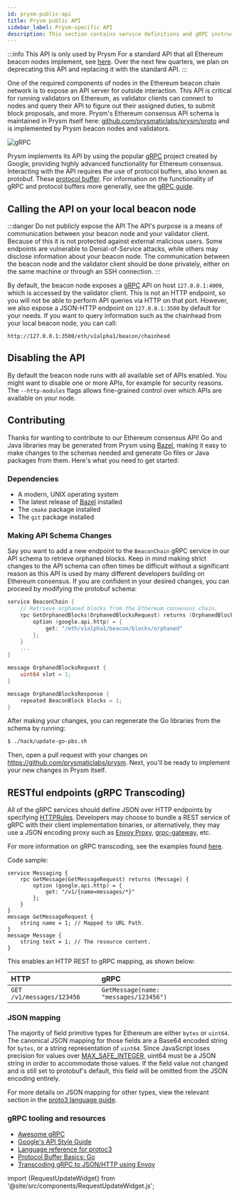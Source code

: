 ```yaml
---
id: prysm-public-api
title: Prysm public API
sidebar_label: Prysm-specific API 
description: This section contains service definitions and gRPC instructions to interact with the Prysm public API.
---
```


:::info This API is only used by Prysm
For a standard API that all Ethereum beacon nodes implement, see [here](/docs/how-prysm-works/ethereum-public-api). Over the next few quarters, we plan on deprecating this API and replacing it with the standard API.
:::

One of the required components of nodes in the Ethereum beacon chain network is to expose an API server for outside interaction. This API is critical for running validators on Ethereum, as validator clients can connect to nodes and query their API to figure out their assigned duties, to submit block proposals, and more. Prysm's Ethereum consensus API schema is maintained in Prysm itself here: [github.com/prysmaticlabs/prysm/proto](https://github.com/prysmaticlabs/prysm/tree/develop/proto) and is implemented by Prysm beacon nodes and validators.

![gRPC](/img/grpc-logo2.png)

Prysm implements its API by using the popular [gRPC](https://grpc.io) project created by Google, providing highly advanced functionality for Ethereum consensus. Interacting with the API requires the use of protocol buffers, also known as protobuf. These [protocol buffer](https://developers.google.com/protocol-buffers/). For information on the functionality of gRPC and protocol buffers more generally, see the [gRPC guide](https://grpc.io/docs/guides/).

## Calling the API on your local beacon node

:::danger Do not publicly expose the API
The API's purpose is a means of communication between your beacon node and your validator client. Because of this it is not protected against external malicious users. Some endpoints are vulnerable to Denial-of-Service attacks, while others may disclose information about your beacon node. The communication between the beacon node and the validator client should be done privately, either on the same machine or through an SSH connection.
:::

By default, the beacon node exposes a [gRPC](https://grpc.io) API on host `127.0.0.1:4000`, which is accessed by the validator client. This is not an HTTP endpoint, so you will not be able to perform API queries via HTTP on that port. However, we also expose a JSON-HTTP endpoint on `127.0.0.1:3500` by default for your needs. If you want to query information such as the chainhead from your local beacon node, you can call:

```
http://127.0.0.1:3500/eth/v1alpha1/beacon/chainhead
```

## Disabling the API

By default the beacon node runs with all available set of APIs enabled. You might want to disable one or more APIs, for example for security reasons. The `--http-modules` flags allows fine-grained control over which APIs are available on your node.

## Contributing

Thanks for wanting to contribute to our Ethereum consensus API! Go and Java libraries may be generated from Prysm using [Bazel](https://bazel.build), making it easy to make changes to the schemas needed and generate Go files or Java packages from them. Here's what you need to get started:

### Dependencies

- A modern, UNIX operating system
- The latest release of [Bazel](https://docs.bazel.build/versions/master/install.html) installed
- The `cmake` package installed
- The `git` package installed

### Making API Schema Changes

Say you want to add a new endpoint to the `BeaconChain` gRPC service in our API schema to retrieve orphaned blocks. Keep in mind making strict changes to the API schema can often times be difficult without a significant reason as this API is used by many different developers building on Ethereum consensus. If you are confident in your desired changes, you can proceed by modifying the protobuf schema:

```go
service BeaconChain {
    // Retrieve orphaned blocks from the Ethereum consensus chain.
    rpc GetOrphanedBlocks(OrphanedBlocksRequest) returns (OrphanedBlocksResponse) {
        option (google.api.http) = {
            get: "/eth/v1alpha1/beacon/blocks/orphaned"
        };
    }
    ...
}

message OrphanedBlocksRequest {
    uint64 slot = 1;
}

message OrphanedBlocksResponse {
    repeated BeaconBlock blocks = 1;
}
```

After making your changes, you can regenerate the Go libraries from the schema by running:

```bash
$ ./hack/update-go-pbs.sh
```

Then, open a pull request with your changes on https://github.com/prysmaticlabs/prysm. Next, you'll be ready to implement your new changes in Prysm itself.

## RESTful endpoints \(gRPC Transcoding\)

All of the gRPC services should define JSON over HTTP endpoints by specifying [HTTPRules](https://github.com/googleapis/googleapis/blob/master/google/api/http.proto). Developers may choose to bundle a REST service of gRPC with their client implementation binaries, or alternatively, they may use a JSON encoding proxy such as [Envoy Proxy](https://www.envoyproxy.io/), [grpc-gateway](https://github.com/grpc-ecosystem/grpc-gateway), etc.

For more information on gRPC transcoding, see the examples found [here](https://github.com/googleapis/googleapis/blob/master/google/api/http.proto#L45).

Code sample:

```text
service Messaging {
    rpc GetMessage(GetMessageRequest) returns (Message) {
        option (google.api.http) = {
            get: "/v1/{name=messages/*}"
        };
    }
}
message GetMessageRequest {
    string name = 1; // Mapped to URL Path.
}
message Message {
    string text = 1; // The resource content.
}
```

This enables an HTTP REST to gRPC mapping, as shown below:

| HTTP                      | gRPC                                  |
|:--------------------------|:--------------------------------------|
| `GET /v1/messages/123456` | `GetMessage(name: "messages/123456")` |

### JSON mapping

The majority of field primitive types for Ethereum are either `bytes` or `uint64`. The canonical JSON mapping for those fields are a Base64 encoded string for `bytes`, or a string representation of `uint64`. Since JavaScript loses precision for values over [MAX\_SAFE\_INTEGER](https://developer.mozilla.org/en-US/docs/Web/JavaScript/Reference/Global_Objects/Number/MAX_SAFE_INTEGER), uint64 must be a JSON string in order to accommodate those values. If the field value not changed and is still set to protobuf's default, this field will be omitted from the JSON encoding entirely.

For more details on JSON mapping for other types, view the relevant section in the [proto3 language guide](https://developers.google.com/protocol-buffers/docs/proto3#json).

### gRPC tooling and resources

* [Awesome gRPC](https://github.com/grpc-ecosystem/awesome-grpc)
* [Google's API Style Guide](https://cloud.google.com/apis/design/)
* [Language reference for protoc3](https://developers.google.com/protocol-buffers/docs/proto3)
* [Protocol Buffer Basics: Go](https://developers.google.com/protocol-buffers/docs/gotutorial)
* [Transcoding gRPC to JSON/HTTP using Envoy](https://blog.jdriven.com/2018/11/transcoding-grpc-to-http-json-using-envoy/)

import {RequestUpdateWidget} from '@site/src/components/RequestUpdateWidget.js';

<RequestUpdateWidget docTitleToUse="Prysm-specific API"/>